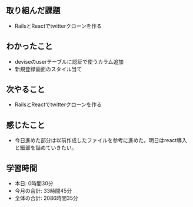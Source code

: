 ## 取り組んだ課題
- RailsとReactでtwitterクローンを作る
## わかったこと
- deviseのuserテーブルに認証で使うカラム追加
- 新規登録画面のスタイル当て
## 次やること
- RailsとReactでtwitterクローンを作る
## 感じたこと
- 今日進めた部分は以前作成したファイルを参考に進めた。明日はreact導入と細部を詰めていきたい。
## 学習時間
- 本日: 0時間30分
- 今月の合計: 33時間45分
- 全体の合計: 2086時間35分
